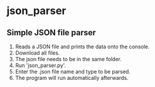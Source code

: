 # json_parser
Simple JSON file parser
---------------------------------
1) Reads a JSON file and prints the data onto the console.
2) Download all files.
3) The json file needs to be in the same folder.
4) Run 'json_parser.py'.
5) Enter the .json file name and type to be parsed.
6) The program will run automatically afterwards.
